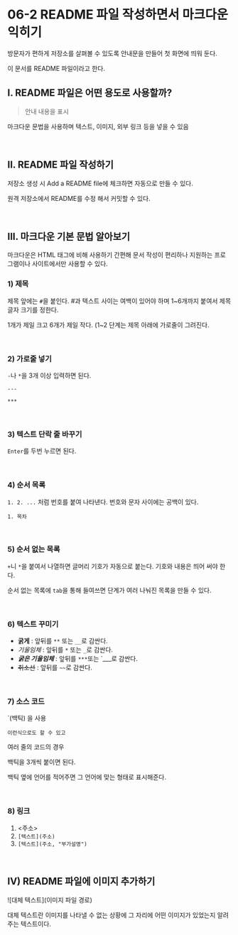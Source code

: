 # 06-2 README 파일 작성하면서 마크다운 익히기

방문자가 편하게 저장소를 살펴볼 수 있도록 안내문을 만들어 첫 화면에 띄워 둔다.

이 문서를 README 파일이라고 한다.

## I. README 파일은 어떤 용도로 사용할까?
> 안내 내용을 표시

마크다운 문법을 사용하며 텍스트, 이미지, 외부 링크 등을 넣을 수 있음

<br>

## II. README 파일 작성하기 

저장소 생성 시 Add a README file에 체크하면 자동으로 만들 수 있다.

원격 저장소에서 README를 수정 해서 커밋할 수 있다. 

<br>

## III. 마크다운 기본 문법 알아보기
마크다운은 HTML 태그에 비해 사용하기 간편해 문서 작성이 편리하나 지원하는 프로그램이나 사이트에서만 사용할 수 있다.

### 1) 제목

제목 앞에는 `#`을 붙인다. #과 텍스트 사이는 여백이 있어야 하며 1~6개까지 붙여서 제목 글자 크기를 정한다.

1개가 제일 크고 6개가 제일 작다. (1~2 단계는 제목 아래에 가로줄이 그려진다.

<br>

### 2) 가로줄 넣기
`-`나 `*`을 3개 이상 입력하면 된다.

```
---

***
```

<br>

### 3) 텍스트 단락 줄 바꾸기

`Enter`를 두번 누르면 된다.

<br>

### 4) 순서 목록
`1. 2. ...` 처럼 번호를 붙여 나타낸다. 번호와 문자 사이에는 공백이 있다.

```
1. 목차
```


<br>

### 5) 순서 없는 목록

`+`니 `*`을 붙여서 나열하면 글머리 기호가 자동으로 붙는다.
기호와 내용은 띄어 써야 한다.

순서 없는 목록에 `tab`을 통해 들여쓰면 단계가 여러 나눠진 목록을 만들 수 있다.

<br>

### 6) 텍스트 꾸미기 

- **굵게** : 앞뒤를 `**` 또는 `__`로 감싼다.
- *기울임체* : 앞뒤를 `*` 또는 `_`로 감싼다.
- ***굵은 기울임체*** : 앞뒤를 `***`또는 `___로 감싼다.
- ~~취소선~~ : 앞뒤를 `~~`로 감싼다.

<br>

### 7) 소스 코드
`(백틱) 을 사용 

`이런식으로도 할 수 있고`

여러 줄의 코드의 경우

백틱을 3개씩 붙이면 된다.

백틱 옆에 언어를 적어주면 그 언어에 맞는 형태로 표시해준다.

<br>

### 8) 링크

1. <주소>
2. `[텍스트](주소)`
3. `[텍스트](주소, "부가설명")`

<br>

## IV) README 파일에 이미지 추가하기
![대체 텍스트](이미지 파일 경로)

대체 텍스트란 이미지를 나타낼 수 없는 상황에 그 자리에 어떤 이미지가 있었는지 알려주는 텍스트이다.





